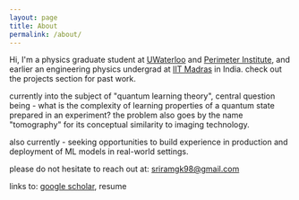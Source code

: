 ```yaml
---
layout: page
title: About
permalink: /about/
---
```


Hi, I'm a physics graduate student at [UWaterloo](https://uwaterloo.ca) and [Perimeter Institute](https://perimeterinstitute.ca), and earlier an engineering physics undergrad at [IIT Madras](https://www.iitm.ac.in) in India. check out the projects section for past work.

currently into the subject of "quantum learning theory", central question being - what is the complexity of learning properties of a quantum state prepared in an experiment? the problem also goes by the name "tomography" for its conceptual similarity to imaging technology.

also currently - seeking opportunities to build experience in production and deployment of ML models in real-world settings.

please do not hesitate to reach out at: [sriramgk98@gmail.com](mailto:sriramgk98@gmail.com)

links to: [google scholar](https://scholar.google.com/citations?user=d9-T--sAAAAJ&hl=en), resume




<!-- ![Image of Sriram](https://raw.githubusercontent.com/SriramGkn/sriramgkn.github.io/master/images/Outside_Godav.jpeg)
Outside my hostel at IITM! The COVID-19 pandemic forced us out of this beautiful campus with little notice. -->
<!--[IQC Waterloo](https://uwaterloo.ca/institute-for-quantum-computing/)-->
